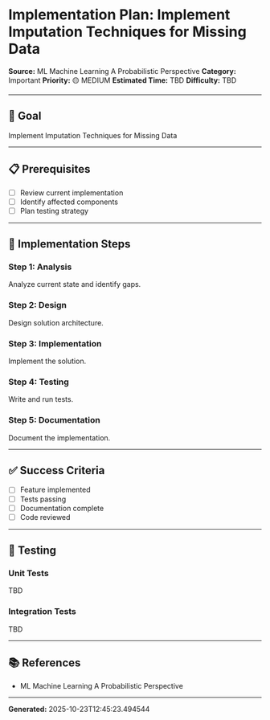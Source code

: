 # Implementation Plan: Implement Imputation Techniques for Missing Data

**Source:** ML Machine Learning A Probabilistic Perspective
**Category:** Important
**Priority:** 🟡 MEDIUM
**Estimated Time:** TBD
**Difficulty:** TBD

---

## 🎯 Goal

Implement Imputation Techniques for Missing Data

---

## 📋 Prerequisites

- [ ] Review current implementation
- [ ] Identify affected components
- [ ] Plan testing strategy

---

## 🔧 Implementation Steps

### Step 1: Analysis

Analyze current state and identify gaps.

### Step 2: Design

Design solution architecture.

### Step 3: Implementation

Implement the solution.

### Step 4: Testing

Write and run tests.

### Step 5: Documentation

Document the implementation.

---

## ✅ Success Criteria

- [ ] Feature implemented
- [ ] Tests passing
- [ ] Documentation complete
- [ ] Code reviewed

---

## 🧪 Testing

### Unit Tests

TBD

### Integration Tests

TBD

---

## 📚 References

- ML Machine Learning A Probabilistic Perspective

---

**Generated:** 2025-10-23T12:45:23.494544
